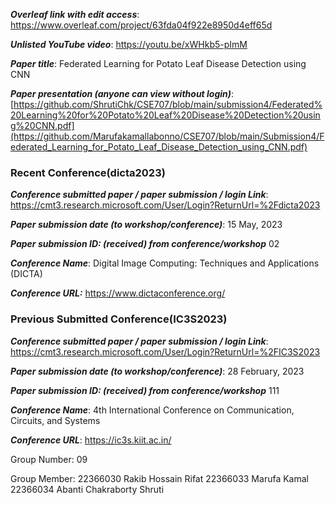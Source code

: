 
***Overleaf link with edit access***:
https://www.overleaf.com/project/63fda04f922e8950d4eff65d

***Unlisted YouTube video***:
https://youtu.be/xWHkb5-pImM

***Paper title***:
Federated Learning for Potato Leaf Disease Detection using CNN

***Paper presentation (anyone can view without login)***:
[https://github.com/ShrutiChk/CSE707/blob/main/submission4/Federated%20Learning%20for%20Potato%20Leaf%20Disease%20Detection%20using%20CNN.pdf](https://github.com/Marufakamallabonno/CSE707/blob/main/Submission4/Federated_Learning_for_Potato_Leaf_Disease_Detection_using_CNN.pdf)

### Recent Conference(dicta2023) 

***Conference submitted paper / paper submission / login Link***:
https://cmt3.research.microsoft.com/User/Login?ReturnUrl=%2Fdicta2023

***Paper submission date (to workshop/conference)***:
15 May, 2023

***Paper submission ID: (received) from conference/workshop***
02

***Conference Name***:
Digital Image Computing: Techniques and Applications (DICTA)

***Conference URL:***
https://www.dictaconference.org/

### Previous Submitted Conference(IC3S2023) 

***Conference submitted paper / paper submission / login Link***:
https://cmt3.research.microsoft.com/User/Login?ReturnUrl=%2FIC3S2023

***Paper submission date (to workshop/conference)***:
28 February, 2023

***Paper submission ID: (received) from conference/workshop***
111

***Conference Name***:
4th International Conference on Communication, Circuits, and Systems

***Conference URL***:
https://ic3s.kiit.ac.in/


Group Number:
09

Group Member: 
22366030  Rakib Hossain Rifat
22366033  Marufa Kamal
22366034  Abanti Chakraborty Shruti
